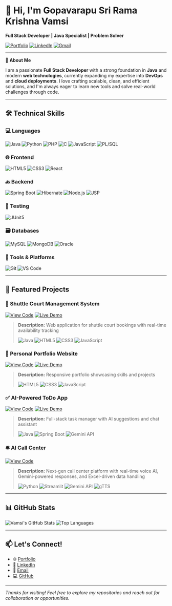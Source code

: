 # 👋 Hi, I'm Gopavarapu Sri Rama Krishna Vamsi

**Full Stack Developer | Java Specialist | Problem Solver**

[![Portfolio](https://img.shields.io/badge/-Portfolio-000?style=for-the-badge\&logo=react\&logoColor=white)](https://vamsi1807.github.io/My_portfolio/)
[![LinkedIn](https://img.shields.io/badge/-LinkedIn-0077B5?style=for-the-badge\&logo=linkedin\&logoColor=white)](https://www.linkedin.com/in/gopavarapu-sri-rama-krishna-vamsi-43517726a/)
[![Gmail](https://img.shields.io/badge/-Email-D14836?style=for-the-badge\&logo=gmail\&logoColor=white)](mailto:vamsigopavarapu07@gmail.com)

---

🎯 **About Me**

I am a passionate **Full Stack Developer** with a strong foundation in **Java** and modern **web technologies**, currently expanding my expertise into **DevOps** and **cloud deployments**. I love crafting scalable, clean, and efficient solutions, and I'm always eager to learn new tools and solve real-world challenges through code.

---

## 🛠️ Technical Skills

### 💻 Languages

![Java](https://img.shields.io/badge/-Java-ED8B00?style=for-the-badge\&logo=openjdk\&logoColor=white)
![Python](https://img.shields.io/badge/-Python-3776AB?style=for-the-badge\&logo=python\&logoColor=white)
![PHP](https://img.shields.io/badge/-PHP-777BB4?style=for-the-badge\&logo=php\&logoColor=white)
![C](https://img.shields.io/badge/-C-00599C?style=for-the-badge\&logo=c\&logoColor=white)
![JavaScript](https://img.shields.io/badge/-JavaScript-F7DF1E?style=for-the-badge\&logo=javascript\&logoColor=black)
![PL/SQL](https://img.shields.io/badge/-PL/SQL-F80000?style=for-the-badge\&logo=oracle\&logoColor=white)


### 🌐 Frontend

![HTML5](https://img.shields.io/badge/-HTML5-E34F26?style=for-the-badge\&logo=html5\&logoColor=white)
![CSS3](https://img.shields.io/badge/-CSS3-1572B6?style=for-the-badge\&logo=css3\&logoColor=white)
![React](https://img.shields.io/badge/-React-20232A?style=for-the-badge\&logo=react\&logoColor=61DAFB)

### 🔙 Backend

![Spring Boot](https://img.shields.io/badge/-Spring_Boot-6DB33F?style=for-the-badge\&logo=spring\&logoColor=white)
![Hibernate](https://img.shields.io/badge/-Hibernate-59666C?style=for-the-badge\&logo=hibernate\&logoColor=white)
![Node.js](https://img.shields.io/badge/-Node.js-339933?style=for-the-badge\&logo=nodedotjs\&logoColor=white)
![JSP](https://img.shields.io/badge/-JSP-007396?style=for-the-badge\&logo=java\&logoColor=white)

### 🧪 Testing

![JUnit5](https://img.shields.io/badge/-JUnit5-25A162?style=for-the-badge\&logo=junit5\&logoColor=white)

### 🗃️ Databases

![MySQL](https://img.shields.io/badge/-MySQL-4479A1?style=for-the-badge\&logo=mysql\&logoColor=white)
![MongoDB](https://img.shields.io/badge/-MongoDB-47A248?style=for-the-badge\&logo=mongodb\&logoColor=white)
![Oracle](https://img.shields.io/badge/-Oracle-F80000?style=for-the-badge\&logo=oracle\&logoColor=white)

### 🧰 Tools & Platforms

![Git](https://img.shields.io/badge/-Git-F05032?style=for-the-badge\&logo=git\&logoColor=white)
![VS Code](https://img.shields.io/badge/-VS_Code-007ACC?style=for-the-badge\&logo=visualstudiocode\&logoColor=white)

---

## 🚀 Featured Projects

### 🏸 Shuttle Court Management System

[![View Code](https://img.shields.io/badge/-CODE-000?style=for-the-badge)](https://github.com/Vamsi1807/Shutte_Webproject)
[![Live Demo](https://img.shields.io/badge/-LIVE-00C851?style=for-the-badge)](https://github.com/Vamsi1807/Shutte_Webproject)

> **Description:** Web application for shuttle court bookings with real-time availability tracking
>
> ![Java](https://img.shields.io/badge/-Java-ED8B00?style=flat-square\&logo=openjdk\&logoColor=white) ![HTML5](https://img.shields.io/badge/-HTML5-E34F26?style=flat-square\&logo=html5\&logoColor=white) ![CSS3](https://img.shields.io/badge/-CSS3-1572B6?style=flat-square\&logo=css3\&logoColor=white) ![JavaScript](https://img.shields.io/badge/-JavaScript-F7DF1E?style=flat-square\&logo=javascript\&logoColor=black)

### 🎨 Personal Portfolio Website

[![View Code](https://img.shields.io/badge/-CODE-000?style=for-the-badge)](https://github.com/Vamsi1807/My_portfolio)
[![Live Demo](https://img.shields.io/badge/-LIVE-00C851?style=for-the-badge)](https://vamsi1807.github.io/My_portfolio)

> **Description:** Responsive portfolio showcasing skills and projects
>
> ![HTML5](https://img.shields.io/badge/-HTML5-E34F26?style=flat-square\&logo=html5\&logoColor=white) ![CSS3](https://img.shields.io/badge/-CSS3-1572B6?style=flat-square\&logo=css3\&logoColor=white) ![JavaScript](https://img.shields.io/badge/-JavaScript-F7DF1E?style=flat-square\&logo=javascript\&logoColor=black)

### ✅ AI-Powered ToDo App

[![View Code](https://img.shields.io/badge/-CODE-000?style=for-the-badge)](https://github.com/Vamsi1807/ToDoApp1)
[![Live Demo](https://img.shields.io/badge/-LIVE-00C851?style=for-the-badge)](https://github.com/Vamsi1807/ToDoApp1)

> **Description:** Full-stack task manager with AI suggestions and chat assistant
>
> ![Java](https://img.shields.io/badge/-Java-ED8B00?style=flat-square\&logo=openjdk\&logoColor=white) ![Spring Boot](https://img.shields.io/badge/-Spring_Boot-6DB33F?style=flat-square\&logo=spring\&logoColor=white) ![Gemini API](https://img.shields.io/badge/-Gemini_API-4285F4?style=flat-square\&logo=google\&logoColor=white)

### 🛎️ AI Call Center

[![View Code](https://img.shields.io/badge/-CODE-000?style=for-the-badge)](https://github.com/Vamsi1807/AI_Call_Center)

> **Description:** Next-gen call center platform with real-time voice AI, Gemini-powered responses, and Excel-driven data handling
>
> ![Python](https://img.shields.io/badge/-Python-3776AB?style=flat-square\&logo=python\&logoColor=white) ![Streamlit](https://img.shields.io/badge/-Streamlit-FF4B4B?style=flat-square\&logo=streamlit\&logoColor=white) ![Gemini API](https://img.shields.io/badge/-Gemini_API-4285F4?style=flat-square\&logo=google\&logoColor=white) ![gTTS](https://img.shields.io/badge/-gTTS-34A853?style=flat-square\&logo=google\&logoColor=white)

---

## 📊 GitHub Stats

![Vamsi's GitHub Stats](https://github-readme-stats.vercel.app/api?username=Vamsi1807\&show_icons=true\&theme=radical)
![Top Languages](https://github-readme-stats.vercel.app/api/top-langs/?username=Vamsi1807\&layout=compact\&theme=radical)

---

## 📫 Let's Connect!

* 🌐 [Portfolio](https://vamsi1807.github.io/My_portfolio/)
* 💼 [LinkedIn](https://www.linkedin.com/in/gopavarapu-sri-rama-krishna-vamsi-43517726a/)
* 📧 [Email](mailto:vamsigopavarapu07@gmail.com)
* 💻 [GitHub](https://github.com/Vamsi1807)

---

*Thanks for visiting! Feel free to explore my repositories and reach out for collaboration or opportunities.*
